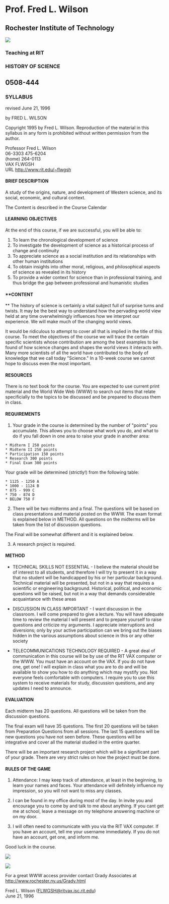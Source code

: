 # Prof. Fred L. Wilson

## Rochester Institute of Technology

![](teachsmall.gif)

### Teaching at RIT

### HISTORY OF SCIENCE

## 0508-444

### SYLLABUS

revised June 21, 1996

by FRED L. WILSON

Copyright 1995 by Fred L. Wilson. Reproduction of the material in this
syllabus in any form is prohibited without written permission from the author.

Professor Fred L. Wilson  
06-3303 475-6204  
(home) 264-0113  
VAX FLWGSH  
URL http://www.rit.edu/~flwgsh  

#### **BRIEF DESCRIPTION**

A study of the origins, nature, and development of Western science, and its
social, economic, and cultural context.

The  Content is described in the Course Calendar

#### **LEARNING OBJECTIVES**

At the end of this course, if we are successful, you will be able to:

  1. To learn the chronological development of science 
  2. To investigate the development of science as a historical process of change and continuity 
  3. To appreciate science as a social institution and its relationships with other human institutions 
  4. To obtain insights into other moral, religious, and philosophical aspects of science as revealed in its history 
  5. To provide a wider context for science than in professional training, and thus bridge the gap between professional and humanistic studies

#### **CONTENT

** The history of science is certainly a vital subject full of surprise turns
and twists. It may be the best way to understand how the pervading world view
held at any time overwhelmingly influences how we interpret our experience. We
will make much of the changing world views.

It would be ridiculous to attempt to cover all that is implied in the title of
this course. To meet the objectives of the course we will trace the certain
specific scientists whose contribution are among the best examples to be found
of how science changes and shapes the world views it interacts with. Many more
scientists of all the world have contributed to the body of knowledge that we
call today "Science." In a 10-week course we cannot hope to discuss even the
most important.

#### RESOURCES

There is no text book for the course. You are expected to use current print
material and the World Wide Web (WWW) to search out items that relate
specificially to the topics to be discussed and be prepared to discuss them in
class.

#### REQUIREMENTS

  1. Your grade in the course is determined by the number of "points" you accumulate. This allows you to choose what work you do, and what to do if you fall down in one area to raise your grade in another area: 

    * Midterm I 250 points 
    * Midterm II 250 points 
    * Participation 150 points 
    * Research 300 points 
    * Final Exam 300 points

Your grade will be determined (strictly!) from the following table:

    * 1125 - 1250 A 
    * 1000 - 1124 B 
    * 875 - 999 C 
    * 750 - 874 D 
    * BELOW 750 F

  2. There will be two midterms and a final. The questions will be based on class presentations and material posted on the WWW. The exam format is explained below in METHOD. All questions on the midterms will be taken from the list of discussion questions. 

The Final will be somewhat different and it is explained below.

  3. A research project is required.

#### METHOD

  * TECHNICAL SKILLS NOT ESSENTIAL - I believe the material should be of interest to all students, and therefore I will try to present it in a way that no student will be handicapped by his or her particular background. Technical material will be presented, but not in a way that requires a scientific or engineering background. Historical, political, and economic questions will be raised, but not in a way that demands considerable acquaintance with these areas 

  * DISCUSSION IN CLASS IMPORTANT \- I want discussion in the classroom. I will come prepared to give a lecture. You will have adequate time to review the material I will present and to prepare yourself to raise questions and criticize my arguments. I appreciate interruptions and diversions; only by your active participation can we bring out the biases hidden in the various assumptions about science in this or any other society 

  * TELECOMMUNICATIONS TECHNOLOGY REQUIRED - A great deal of communication in this course will be by use of the RIT VAX computer or the WWW. You must have an account on the VAX. If you do not have one, get one! I will explain in class what you are to do and will be available to show you how to do anything which may mystify you. Not everyone feels comfortable with computers. I require you to use this system to receive materials for study, discussion questions, and any updates I need to announce. 

#### **EVALUATION**

Each midterm has 20 questions. All questions will be taken from the discussion
questions.

The final exam will have 35 questions. The first 20 questions will be taken
from Preparation Questions from all sessions. The last 15 questions will be
new questions you have not seen before. These questions will be integrative
and cover all the material studied in the entire quarter.

There will be an important research project  which will be a significant part
of your grade. There are very strict rules on how the project must be done.

#### RULES OF THE GAME

  1. Attendance: I may keep track of attendance, at least in the beginning, to learn your names and faces. Your attendance will definitely influence my impression, so you will not want to miss any classes. 

  2. I can be found in my office during most of the day. In invite you and encourage you to come by and talk to me about anything. If you cant get me at school, leave a message on my telephone answering machine or on my door. 

  3. I will often need to communicate with you via the RIT VAX computer. If you have an account, tell me your username immediately. If you do not have an account, get one, and inform me.

Good luck in the course.

![](guild.gif)

    
    
    
    
    
    
    
    
    
    
    

![](tiedye.gif)

For a great WWW access provider contact Grady Associates at
http://www.rochester.ny.us/Grady.html

Fred L. Wilson (FLWGSH@ritvax.isc.rit.edu)  
June 21, 1996  

